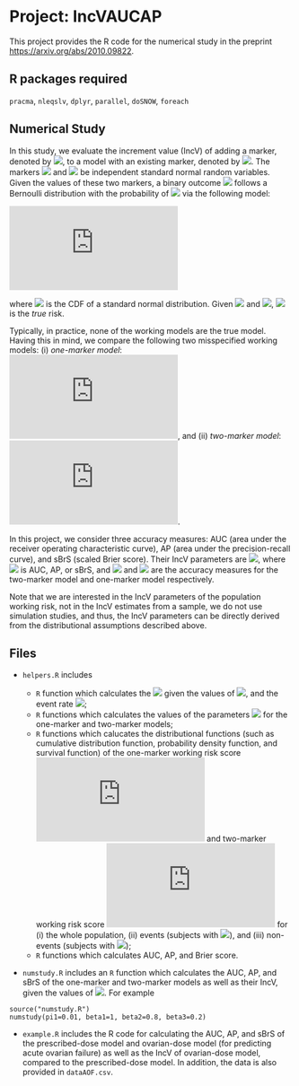 # Project: IncVAUCAP

This project provides the R code for the numerical study in the preprint <https://arxiv.org/abs/2010.09822>. 

## R packages required

`pracma`, `nleqslv`, `dplyr`, `parallel`, `doSNOW`, `foreach`

## Numerical Study

In this study, we evaluate the increment value (IncV) of adding a marker, denoted by <img src="https://render.githubusercontent.com/render/math?math=Y">, to a model with an existing marker, denoted by <img src="https://render.githubusercontent.com/render/math?math=X">. The markers <img src="https://render.githubusercontent.com/render/math?math=X"> and <img src="https://render.githubusercontent.com/render/math?math=Y"> be independent standard normal random variables. Given the values of these two markers, a binary outcome <img src="https://render.githubusercontent.com/render/math?math=D"> follows a Bernoulli distribution with the probability of <img src="https://render.githubusercontent.com/render/math?math=D=1"> via the following model: 

![](https://latex.codecogs.com/gif.latex?%5Cpi%28X%2CY%29%20%3D%20Pr%28D%3D1%5Cmid%20X%2CY%29%20%3D%20%5CPhi%28%5Cbeta_0&plus;%5Cbeta_1X&plus;%5Cbeta_2Y&plus;%5Cbeta_3XY%29)

where <img src="https://render.githubusercontent.com/render/math?math=\Phi(\cdot)"> is the CDF of a standard normal distribution. Given <img src="https://render.githubusercontent.com/render/math?math=X"> and <img src="https://render.githubusercontent.com/render/math?math=Y">, <img src="https://render.githubusercontent.com/render/math?math=\pi(X,Y)"> is the *true* risk. 

Typically, in practice, none of the working models are the true model. Having this in mind, we compare the following two misspecified working models: (i) *one-marker model*: ![](https://latex.codecogs.com/gif.latex?p%28X%29%20%3D%20%5CPhi%28%5Cgamma_0%20&plus;%20%5Cgamma_1X%29), and (ii) *two-marker model*: ![](https://latex.codecogs.com/gif.latex?p%28X%2CY%29%20%3D%20%5CPhi%28%5Cgamma_0&plus;%5Cgamma_1X&plus;%5Cgamma_2Y%29). 

In this project, we consider three accuracy measures: AUC (area under the receiver operating characteristic curve), AP (area under the precision-recall curve), and sBrS (scaled Brier score). Their IncV parameters are <img src="https://render.githubusercontent.com/render/math?math=\Delta \Psi = \Psi_{M_2} - \Psi_{M_1}">, where <img src="https://render.githubusercontent.com/render/math?math=\Psi"> is AUC, AP, or sBrS, and <img src="https://render.githubusercontent.com/render/math?math=\Psi_{M_2}"> and <img src="https://render.githubusercontent.com/render/math?math=\Psi_{M_1}"> are the accuracy measures for the two-marker model and one-marker model respectively.  

Note that we are interested in the IncV parameters of the population working risk, not in the IncV estimates from a sample, we do not use simulation studies, and thus, the IncV parameters can be directly derived from the distributional assumptions described above.

## Files

* `helpers.R` includes 

    + `R` function which calculates the <img src="https://render.githubusercontent.com/render/math?math=\beta_0"> given the values of <img src="https://render.githubusercontent.com/render/math?math=\beta_1, \beta_2, \beta_3">, and the event rate <img src="https://render.githubusercontent.com/render/math?math=\pi_1 = Pr(D=1)">;
    + `R` functions which calculates the values of the parameters <img src="https://render.githubusercontent.com/render/math?math=\gamma_0, \gamma_1, \gamma_2"> for the one-marker and two-marker models;
    + `R` functions which calucates the distributional functions (such as cumulative distribution function, probability density function, and survival function) of the one-marker working risk score ![](https://latex.codecogs.com/gif.latex?r%28X%29%20%3D%20%5Cgamma_0&plus;%5Cgamma_1X) and two-marker working risk score ![](https://latex.codecogs.com/gif.latex?r%28X%2CY%29%20%3D%20%5Cgamma_0&plus;%5Cgamma_1X&plus;%5Cgamma_2Y) for (i) the whole population, (ii) events (subjects with <img src="https://render.githubusercontent.com/render/math?math=D=1">), and (iii) non-events (subjects with <img src="https://render.githubusercontent.com/render/math?math=D=0">);
    + `R` functions which calculates AUC, AP, and Brier score.
    
* `numstudy.R` includes an `R` function which calculates the AUC, AP, and sBrS of the one-marker and two-marker models as well as their IncV, given the values of <img src="https://render.githubusercontent.com/render/math?math=\pi_1, \beta_1, \beta_2, \beta_3">. For example 

```{r}
source("numstudy.R")
numstudy(pi1=0.01, beta1=1, beta2=0.8, beta3=0.2)
```
* `example.R` includes the R code for calculating the AUC, AP, and sBrS of the prescribed-dose model and ovarian-dose model (for predicting acute ovarian failure) as well as the IncV of ovarian-dose model, compared to the prescribed-dose model. In addition, the data is also provided in `dataAOF.csv`.
